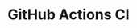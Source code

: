# GitHub Actions CI













































































































































































































































































































































































































































































































































































































































































































































































































































































































































































































































































































































































































































































































































































































































































































































































































































































































































































































































































































































































































































































































































































































































































































































































































































































































